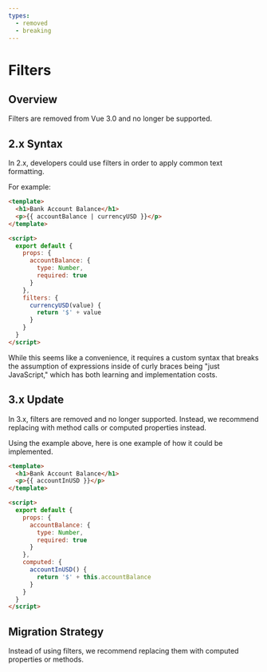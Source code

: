 ```yaml
---
types:
  - removed
  - breaking
---
```


# Filters

<MigrationBadges :badges="$frontmatter.types" />

## Overview

Filters are removed from Vue 3.0 and no longer be supported.

## 2.x Syntax

In 2.x, developers could use filters in order to apply common text formatting.

For example:

```html
<template>
  <h1>Bank Account Balance</h1>
  <p>{{ accountBalance | currencyUSD }}</p>
</template>

<script>
  export default {
    props: {
      accountBalance: {
        type: Number,
        required: true
      }
    },
    filters: {
      currencyUSD(value) {
        return '$' + value
      }
    }
  }
</script>
```

While this seems like a convenience, it requires a custom syntax that breaks the assumption of expressions inside of curly braces being "just JavaScript," which has both learning and implementation costs.

## 3.x Update

In 3.x, filters are removed and no longer supported. Instead, we recommend replacing with method calls or computed properties instead.

Using the example above, here is one example of how it could be implemented.

```html
<template>
  <h1>Bank Account Balance</h1>
  <p>{{ accountInUSD }}</p>
</template>

<script>
  export default {
    props: {
      accountBalance: {
        type: Number,
        required: true
      }
    },
    computed: {
      accountInUSD() {
        return '$' + this.accountBalance
      }
    }
  }
</script>
```

## Migration Strategy

Instead of using filters, we recommend replacing them with computed properties or methods.

